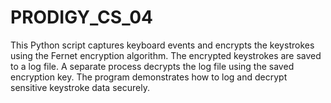 # PRODIGY_CS_04
This Python script captures keyboard events and encrypts the keystrokes using the Fernet encryption algorithm. The encrypted keystrokes are saved to a log file. A separate process decrypts the log file using the saved encryption key. The program demonstrates how to log and decrypt sensitive keystroke data securely.  
